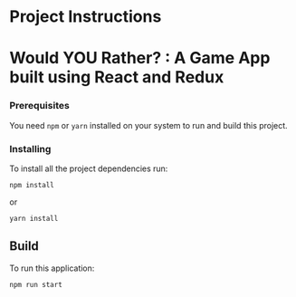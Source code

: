 # Project Instructions


# Would YOU Rather? : A Game App built using React and Redux


### Prerequisites

You need `npm` or `yarn` installed on your system to run and build this project.

### Installing

To install all the project dependencies run:
```
npm install
```
or
```
yarn install
```

## Build

To run this application:

```
npm run start
```
